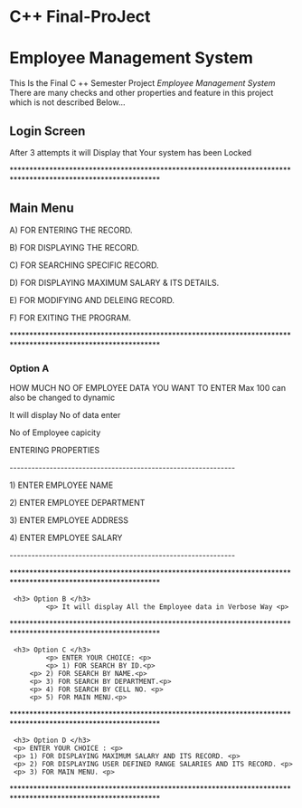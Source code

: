 # C++ Final-ProJect
# Employee Management System
 This Is the Final C ++ Semester Project *Employee Management System* 
 There are many checks and other properties and feature in this project which is not described Below...
 
 <h2> Login Screen </h2>
 <p> After 3 attempts it will Display that Your system has been Locked <p>
 <p>*************************************************************************************************************<p>	
 <h2> Main Menu </h2>
 <p>  A) FOR ENTERING THE RECORD.  <p>
 <p>  B) FOR DISPLAYING THE RECORD.  <p>
 <p>  C) FOR SEARCHING SPECIFIC RECORD. <p>
 <p>  D) FOR DISPLAYING MAXIMUM SALARY & ITS DETAILS. <p>
 <p>  E) FOR MODIFYING AND DELEING RECORD.  <p>
 <p>  F) FOR EXITING THE PROGRAM.  <p>
 <p>*************************************************************************************************************<p>	 
	 <h3> Option A </h3>
		 <p> HOW MUCH NO OF EMPLOYEE DATA YOU WANT TO ENTER Max 100 can also be changed to dynamic <p>
	         <p> It will display No of data enter <p>
		 <p> No of Employee capicity <p>
		 <p> ENTERING PROPERTIES <p>
	         <p> --------------------------------------------------------------<p>
		 <p> 1) ENTER EMPLOYEE NAME <p>
		 <p> 2) ENTER EMPLOYEE DEPARTMENT <p>
		 <p> 3) ENTER EMPLOYEE ADDRESS	<p>
		 <p> 4) ENTER EMPLOYEE SALARY <p>
		 <p> --------------------------------------------------------------<p>
<p>*************************************************************************************************************<p>			 
	 
	 <h3> Option B </h3>
	         <p> It will display All the Employee data in Verbose Way <p>
	
<p>*************************************************************************************************************<p>
	
	 <h3> Option C </h3>
	         <p> ENTER YOUR CHOICE: <p>
	         <p> 1) FOR SEARCH BY ID.<p>
		 <p> 2) FOR SEARCH BY NAME.<p>
		 <p> 3) FOR SEARCH BY DEPARTMENT.<p>
		 <p> 4) FOR SEARCH BY CELL NO. <p>
		 <p> 5) FOR MAIN MENU.<p>
			 
<p>*************************************************************************************************************<p>
	
	 <h3> Option D </h3>
	 <p> ENTER YOUR CHOICE : <p>
	 <p> 1) FOR DISPLAYING MAXIMUM SALARY AND ITS RECORD. <p>
	 <p> 2) FOR DISPLAYING USER DEFINED RANGE SALARIES AND ITS RECORD. <p>
	 <p> 3) FOR MAIN MENU. <p>
		 
<p>*************************************************************************************************************<p>		 
		 
		 
			 
	 
	 

 
 
      
      
